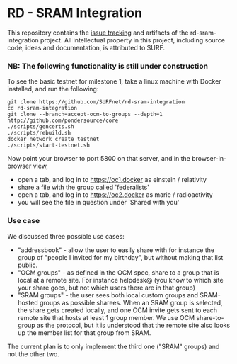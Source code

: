 # RD - SRAM Integration

This repository contains the [issue tracking](https://github.com/SURFnet/rd-sram-integration/milestones) and artifacts of the rd-sram-integration project.
All intellectual property in this project, including source code, ideas and documentation, is attributed to SURF.


### NB: The following functionality is still under construction

To see the basic testnet for milestone 1, take a linux machine with Docker installed, and run the following:
```
git clone https://github.com/SURFnet/rd-sram-integration
cd rd-sram-integration
git clone --branch=accept-ocm-to-groups --depth=1 http://github.com/pondersource/core
./scripts/gencerts.sh
./scripts/rebuild.sh
docker network create testnet
./scripts/start-testnet.sh
```
Now point your browser to port 5800 on that server, and in the browser-in-browser view, 
* open a tab, and log in to https://oc1.docker as einstein / relativity
* share a file with the group called 'federalists'
* open a tab, and log in to https://oc2.docker as marie / radioactivity
* you will see the file in question under 'Shared with you'

### Use case

We discussed three possible use cases:
* "addressbook" - allow the user to easily share with for instance the group of "people I invited for my birthday", but without making that list public. 
* "OCM groups" - as defined in the OCM spec, share to a group that is local at a remote site. For instance helpdesk@ (you know to which site your share goes, but not which users there are in that group)
* "SRAM groups" - the user sees both local custom groups and SRAM-hosted groups as possible sharees. When an SRAM group is selected, the share gets created locally, and one OCM invite gets sent to each remote site that hosts at least 1 group member. We use OCM share-to-group as the protocol, but it is understood that the remote site also looks up the member list for that group from SRAM.

The current plan is to only implement the third one ("SRAM" groups) and not the other two.
